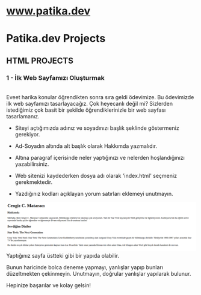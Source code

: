 # www.patika.dev
# Patika.dev Projects

## HTML PROJECTS
### 1 - İlk Web Sayfamızı Oluşturmak
<br>
Eveet harika konular öğrendikten sonra sıra geldi ödevimize. Bu ödevimizde ilk web sayfamızı tasarlayacağız. Çok heyecanlı değil mi? Sizlerden istediğimiz çok basit bir şekilde öğrendiklerinizle bir web sayfası tasarlamanız.


- Siteyi açtığımızda adınız ve soyadınızı başlık şeklinde göstermeniz gerekiyor.

- Ad-Soyadın altında alt başlık olarak Hakkımda yazmalıdır.

- Altına paragraf içerisinde neler yaptığınızı ve nelerden hoşlandığınızı yazabilirsiniz.

- Web sitenizi kaydederken dosya adı olarak 'index.html' seçmeniz gerekmektedir.

- Yazdığınız kodları açıklayan yorum satırları eklemeyi unutmayın.

![github](https://github.com/Kodluyoruz/taskforce/raw/main/html/odev1/figures/firstwebpage.png)
Yaptığınız sayfa üstteki gibi bir yapıda olabilir.

Bunun haricinde bolca deneme yapmayı, yanlışlar yapıp bunları düzeltmekten çekinmeyin. Unutmayın, doğrular yanlışlar yapılarak bulunur.

Hepinize başarılar ve kolay gelsin!